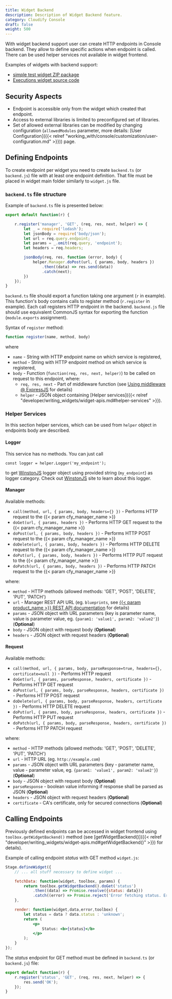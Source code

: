 ```yaml
---
title: Widget Backend
description: Description of Widget Backend feature.
category: Cloudify Console
draft: false
weight: 500
---
```


With widget backend support user can create HTTP endpoints in Console backend. They allow to define specific actions when endpoint is called. There can be used helper services not available in widget frontend.

Examples of widgets with backend support:

* [simple test widget ZIP package](https://github.com/cloudify-cosmo/cloudify-stage/blob/master/test/cypress/fixtures/widgets/testWidgetBackend.zip)
* [Executions widget source code](https://github.com/cloudify-cosmo/cloudify-stage/blob/master/widgets/executions)


## Security Aspects

- Endpoint is accessible only from the widget which created that endpoint.
- Access to external libraries is limited to preconfigured set of libraries.
- Set of allowed external libraries can be modified by changing configuration (`allowedModules` parameter, more details: [User Configuration]({{< relref "working_with/console/customization/user-configuration.md" >}})) page.


## Defining Endpoints

To create endpoint per widget you need to create `backend.ts` (or `backend.js`) file with at least one endpoint definition.
That file must be placed in widget main folder similarly to `widget.js` file.


### `backend.ts` file structure

Example of `backend.ts` file is presented below:

```typescript
export default function(r) {

    r.register('manager', 'GET', (req, res, next, helper) => {
        let _ = require('lodash');
        let jsonBody = require('body/json');
        let url = req.query.endpoint;
        let params = _.omit(req.query, 'endpoint');
        let headers = req.headers;

        jsonBody(req, res, function (error, body) {
            helper.Manager.doPost(url, { params, body, headers })
                .then((data) => res.send(data))
                .catch(next);
        })
    });
}
```

`backend.ts` file should export a function taking one argument (`r` in example). This function's body contains calls to register method (`r.register` in example). Each call registers HTTP endpoint in the backend.
`backend.js` file should use equivalent CommonJS syntax for exporting the function (`module.exports` assignment).  

Syntax of `register` method:

```typescript
function register(name, method, body)
```
where

* `name` - String with HTTP endpoint name on which service is registered,
* `method` - String with HTTP endpoint method on which service is registered,
* `body` - Function (`function(req, res, next, helper)`) to be called on request to this endpoint, where:
    * `req, res, next` - Part of middleware function (see [Using middleware @ ExpressJS](http://expressjs.com/en/guide/using-middleware.html) for details)
    * `helper` - JSON object containing [Helper services]({{< relref "developer/writing_widgets/widget-apis.md#helper-services" >}}).


### Helper Services

In this section helper services, which can be used from `helper` object in endpoints body are described.

#### Logger

This service has no methods. You can just call
```
const logger = helper.Logger('my_endpoint');
```
to get [WinstonJS](https://github.com/winstonjs/winston) logger object using provided string (`my_endpoint`) as logger category.
Check out [WinstonJS](https://github.com/winstonjs/winston) site to learn about this logger.

#### Manager

Available methods:

* `call(method, url, { params, body, headers={} })` - Performs HTTP request to the {{< param cfy_manager_name >}}
* `doGet(url, { params, headers })` - Performs HTTP GET request to the {{< param cfy_manager_name >}}
* `doPost(url, { params, body, headers })` - Performs HTTP POST request to the {{< param cfy_manager_name >}}
* `doDelete(url, { params, body, headers })` - Performs HTTP DELETE request to the {{< param cfy_manager_name >}}
* `doPut(url, { params, body, headers })` - Performs HTTP PUT request to the {{< param cfy_manager_name >}}
* `doPatch(url, { params, body, headers })` - Performs HTTP PATCH request to the {{< param cfy_manager_name >}}

where:

* `method` - HTTP methods (allowed methods: 'GET', 'POST', 'DELETE', 'PUT', 'PATCH')
* `url` - Manager REST API URL (eg. `blueprints`, see [{{< param product_name >}} REST API documentation](http://docs.getcloudify.org/api) for details)
* `params` - JSON object with URL parameters (key is parameter name, value is parameter value, eg. `{param1: 'value1', param2: 'value2'}`) (**Optional**)
* `body` - JSON object with request body (**Optional**)
* `headers` - JSON object with request headers (**Optional**)


#### Request

Available methods:

* `call(method, url, { params, body, parseResponse=true, headers={}, certificate=null })` - Performs HTTP request
* `doGet(url, { params, parseResponse, headers, certificate })` - Performs HTTP GET request
* `doPost(url, { params, body, parseResponse, headers, certificate })` - Performs HTTP POST request
* `doDelete(url, { params, body, parseResponse, headers, certificate })` - Performs HTTP DELETE request
* `doPut(url, { params, body, parseResponse, headers, certificate })` - Performs HTTP PUT request
* `doPatch(url, { params, body, parseResponse, headers, certificate })` - Performs HTTP PATCH request

where:

* `method` - HTTP methods (allowed methods: 'GET', 'POST', 'DELETE', 'PUT', 'PATCH')
* `url` - HTTP URL (eg. `http://example.com`)
* `params` - JSON object with URL parameters (key - parameter name, value - parameter value, eg. `{param1: 'value1', param2: 'value2'}`) (**Optional**)
* `body` - JSON object with request body (**Optional**)
* `parseResponse` - boolean value informing if response shall be parsed as JSON (**Optional**)
* `headers` - JSON object with request headers (**Optional**)  
* `certificate` - CA's certificate, only for secured connections (**Optional**)  


## Calling Endpoints

Previously defined endpoints can be accessed in widget frontend using `toolbox.getWidgetBackend()` method (see [getWidgetBackend()]({{< relref "developer/writing_widgets/widget-apis.md#getWidgetBackend()" >}}) for details).

Example of calling endpoint *status* with GET method `widget.js`:

```jsx
Stage.defineWidget({
    // ... all stuff necessary to define widget ...

    fetchData: function(widget, toolbox, params) {
        return toolbox.getWidgetBackend().doGet('status')
            .then((data) => Promise.resolve({status: data}))
            .catch((error) => Promise.reject('Error fetching status. Error: ' + error));
    },

    render: function(widget,data,error,toolbox) {
        let status = data ? data.status : 'unknown';
        return (
            <p>
                Status: <b>{status}</b>
            </p>
        );
    }
});
```

The *status* endpoint for GET method must be defined in `backend.ts` (or `backend.js`) file:

```typescript
export default function(r) {
    r.register('status', 'GET', (req, res, next, helper) => {
        res.send('OK');
    });
}
```
